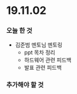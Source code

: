 # 19.11.02



### 오늘 한 것

- 김준범 멘토님 멘토링
  - ppt 목차 정리
  - 하드웨어 관련 피드백
  - 발표 관련 피드백



### 추가해야 할 것

